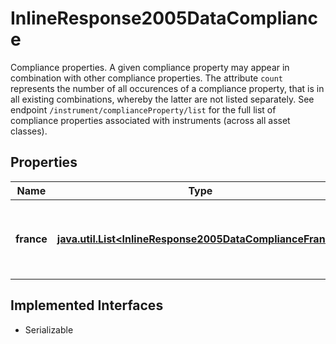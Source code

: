 

# InlineResponse2005DataCompliance

Compliance properties. A given compliance property may appear in combination with other compliance properties. The attribute `count` represents the number of all occurences of a compliance property, that is in all existing combinations, whereby the latter are not listed separately. See endpoint `/instrument/complianceProperty/list` for the full list of compliance properties associated with instruments (across all asset classes).

## Properties

Name | Type | Description | Notes
------------ | ------------- | ------------- | -------------
**france** | [**java.util.List&lt;InlineResponse2005DataComplianceFrance&gt;**](InlineResponse2005DataComplianceFrance.md) | Compliance properties in accordance with the French law. |  [optional]


## Implemented Interfaces

* Serializable



